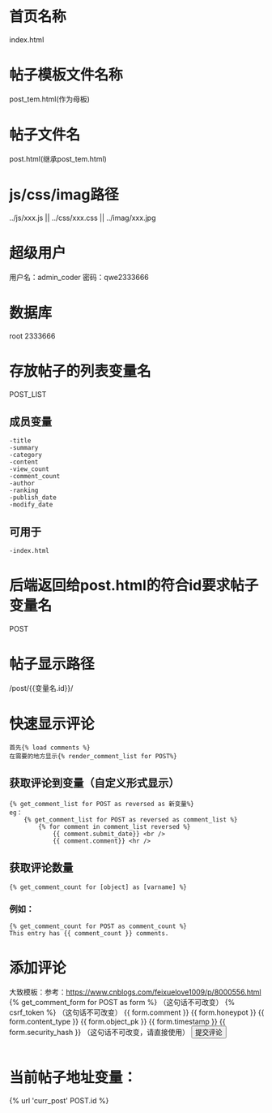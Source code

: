 # 首页名称
index.html
# 帖子模板文件名称
post_tem.html(作为母板)
# 帖子文件名
post.html(继承post_tem.html)
# js/css/imag路径
../js/xxx.js || ../css/xxx.css || ../imag/xxx.jpg
# 超级用户
用户名：admin_coder
密码：qwe2333666
# 数据库
root
2333666

# 存放帖子的列表变量名
POST_LIST
## 成员变量
    -title
    -summary
    -category
    -content
    -view_count
    -comment_count
    -author
    -ranking
    -publish_date
    -modify_date
## 可用于
    -index.html

# 后端返回给post.html的符合id要求帖子变量名
POST
# 帖子显示路径
   /post/{{变量名.id}}/
# 快速显示评论
    首先{% load comments %}
    在需要的地方显示{% render_comment_list for POST%}
## 获取评论到变量（自定义形式显示）
    {% get_comment_list for POST as reversed as 新变量%}
    eg：
        {% get_comment_list for POST as reversed as comment_list %}
            {% for comment in comment_list reversed %}
                {{ comment.submit_date}} <br />
                {{ comment.comment}} <hr />
## 获取评论数量
    {% get_comment_count for [object] as [varname] %}
### 例如：
    {% get_comment_count for POST as comment_count %}
    This entry has {{ comment_count }} comments.
# 添加评论
   大致模板：参考：https://www.cnblogs.com/feixuelove1009/p/8000556.html
    {% get_comment_form for POST as form %}
        <table>
          <form action="{% comment_form_target %}" method="post"> （这句话不可改变）
                {% csrf_token %} （这句话不可改变）
                {{ form.comment }}
                {{ form.honeypot }} 
                {{ form.content_type }}
                {{ form.object_pk }}
                {{ form.timestamp }}
                {{ form.security_hash }}
                <input type="hidden" name="next" value="{% url 'curr_post' POST.id %}" /> （这句话不可改变，请直接使用）
                <input type="submit" value="提交评论" id="id_submit" />
        </table>
# 当前帖子地址变量：
{% url 'curr_post' POST.id %}